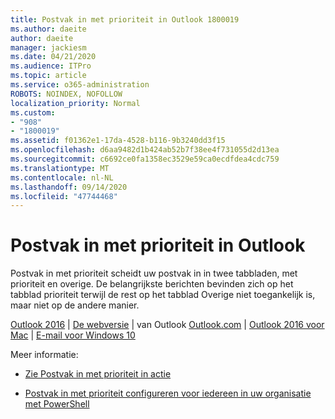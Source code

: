 ```yaml
---
title: Postvak in met prioriteit in Outlook 1800019
ms.author: daeite
author: daeite
manager: jackiesm
ms.date: 04/21/2020
ms.audience: ITPro
ms.topic: article
ms.service: o365-administration
ROBOTS: NOINDEX, NOFOLLOW
localization_priority: Normal
ms.custom:
- "908"
- "1800019"
ms.assetid: f01362e1-17da-4528-b116-9b3240dd3f15
ms.openlocfilehash: d6aa9482d1b424ab52b7f38ee4f731055d2d13ea
ms.sourcegitcommit: c6692ce0fa1358ec3529e59ca0ecdfdea4cdc759
ms.translationtype: MT
ms.contentlocale: nl-NL
ms.lasthandoff: 09/14/2020
ms.locfileid: "47744468"
---
```

# <a name="focused-inbox-in-outlook"></a>Postvak in met prioriteit in Outlook

Postvak in met prioriteit scheidt uw postvak in in twee tabbladen, met prioriteit en overige. De belangrijkste berichten bevinden zich op het tabblad prioriteit terwijl de rest op het tabblad Overige niet toegankelijk is, maar niet op de andere manier.
  
[Outlook 2016](https://go.microsoft.com/fwlink/p/?linkid=2002112&amp;clcid=0x409)  |  [De webversie](https://go.microsoft.com/fwlink/p/?linkid=2002113&amp;clcid=0x409)  |  van Outlook [Outlook.com](https://go.microsoft.com/fwlink/p/?linkid=2002012&amp;clcid=0x409)  |  [Outlook 2016 voor Mac](https://go.microsoft.com/fwlink/p/?linkid=2002013&amp;clcid=0x409)  |  [E-mail voor Windows 10](https://go.microsoft.com/fwlink/p/?linkid=2001919&amp;clcid=0x409)
  
Meer informatie:
  
- [Zie Postvak in met prioriteit in actie](https://go.microsoft.com/fwlink/p/?linkid=2002212&amp;clcid=0x409)

- [Postvak in met prioriteit configureren voor iedereen in uw organisatie met PowerShell](https://go.microsoft.com/fwlink/p/?linkid=2002308&amp;clcid=0x409)

